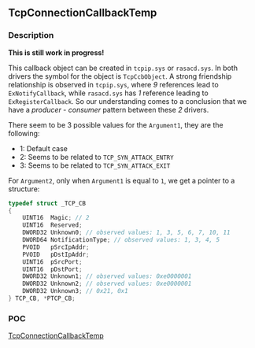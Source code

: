 ## TcpConnectionCallbackTemp

### Description

**This is still work in progress!**

This callback object can be created in `tcpip.sys` or `rasacd.sys`. In both drivers the symbol for the object is `TcpCcbObject`.
A strong friendship relationship is observed in `tcpip.sys`, where _9_ references lead to `ExNotifyCallback`, while `rasacd.sys` has _1_ reference leading to `ExRegisterCallback`. So our understanding comes to a conclusion that we have a _producer_ - _consumer_ pattern between these _2_ drivers.

There seem to be 3 possible values for the `Argument1`, they are the following:
- 1: Default case
- 2: Seems to be related to `TCP_SYN_ATTACK_ENTRY`
- 3: Seems to be related to `TCP_SYN_ATTACK_EXIT`

For `Argument2`, only when `Argument1` is equal to `1`, we get a pointer to a structure:
```C
typedef struct _TCP_CB
{
    UINT16  Magic; // 2
    UINT16  Reserved;
    DWORD32 Unknown0; // observed values: 1, 3, 5, 6, 7, 10, 11
    DWORD64 NotificationType; // observed values: 1, 3, 4, 5
    PVOID   pSrcIpAddr;
    PVOID   pDstIpAddr;
    UINT16  pSrcPort;
    UINT16  pDstPort;
    DWORD32 Unknown1; // observed values: 0xe0000001
    DWORD32 Unknown2; // observed values: 0xe0000001
    DWORD32 Unknown3; // 0x21, 0x1
} TCP_CB, *PTCP_CB;
```

### POC

[TcpConnectionCallbackTemp](TcpConnectionCallbackTemp)
